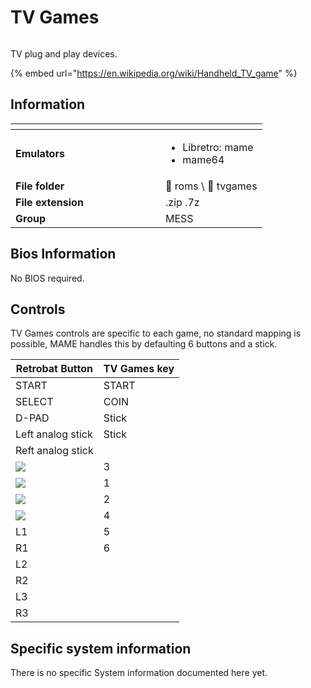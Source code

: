 # TV Games

<div align="left">

<figure><img src="https://github.com/fabricecaruso/es-theme-carbon/blob/master/art/logos/tvgames.png?raw=true" alt=""><figcaption></figcaption></figure>

</div>

TV plug and play devices.

{% embed url="https://en.wikipedia.org/wiki/Handheld_TV_game" %}

## Information

<table data-header-hidden><thead><tr><th width="224"></th><th></th></tr></thead><tbody><tr><td><strong>Emulators</strong></td><td><ul><li>Libretro: mame</li><li>mame64</li></ul></td></tr><tr><td><strong>File folder</strong></td><td><span data-gb-custom-inline data-tag="emoji" data-code="1f4c2">📂</span> roms \ <span data-gb-custom-inline data-tag="emoji" data-code="1f4c2">📂</span> tvgames</td></tr><tr><td><strong>File extension</strong></td><td>.zip .7z</td></tr><tr><td><strong>Group</strong></td><td>MESS</td></tr></tbody></table>

## Bios Information

No BIOS required.

## Controls

TV Games controls are specific to each game, no standard mapping is possible, MAME handles this by defaulting 6 buttons and a stick.

| Retrobat Button                                | TV Games key |
| ---------------------------------------------- | ------------ |
| START                                          | START        |
| SELECT                                         | COIN         |
| D-PAD                                          | Stick        |
| Left analog stick                              | Stick        |
| Reft analog stick                              |              |
| ![](<../../../.gitbook/assets/image (43).png>) | 3            |
| ![](<../../../.gitbook/assets/image (25).png>) | 1            |
| ![](<../../../.gitbook/assets/image (11).png>) | 2            |
| ![](<../../../.gitbook/assets/image (45).png>) | 4            |
| L1                                             | 5            |
| R1                                             | 6            |
| L2                                             |              |
| R2                                             |              |
| L3                                             |              |
| R3                                             |              |

## Specific system information

There is no specific System information documented here yet.
